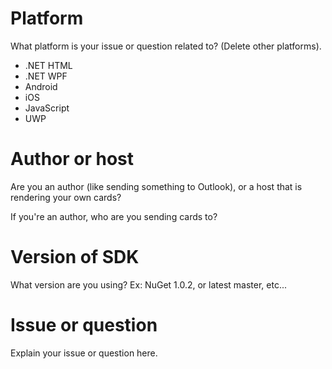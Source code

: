 # Platform

What platform is your issue or question related to? (Delete other platforms).

* .NET HTML
* .NET WPF
* Android
* iOS
* JavaScript
* UWP

# Author or host

Are you an author (like sending something to Outlook), or a host that is rendering your own cards?

If you're an author, who are you sending cards to?

# Version of SDK

What version are you using? Ex: NuGet 1.0.2, or latest master, etc...

# Issue or question

Explain your issue or question here.